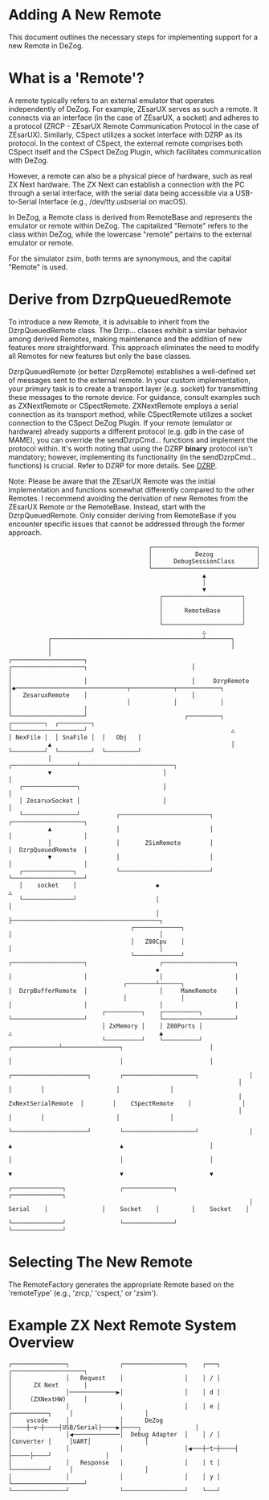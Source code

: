 # Adding A New Remote

This document outlines the necessary steps for implementing support for a new Remote in DeZog.


# What is a 'Remote'?

A remote typically refers to an external emulator that operates independently of DeZog. For example, ZEsarUX serves as such a remote. It connects via an interface (in the case of ZEsarUX, a socket) and adheres to a protocol (ZRCP - ZEsarUX Remote Communication Protocol in the case of ZEsarUX). Similarly, CSpect utilizes a socket interface with DZRP as its protocol. In the context of CSpect, the external remote comprises both CSpect itself and the CSpect DeZog Plugin, which facilitates communication with DeZog.

However, a remote can also be a physical piece of hardware, such as real ZX Next hardware. The ZX Next can establish a connection with the PC through a serial interface, with the serial data being accessible via a USB-to-Serial Interface (e.g., /dev/tty.usbserial on macOS).

In DeZog, a Remote class is derived from RemoteBase and represents the emulator or remote within DeZog. The capitalized "Remote" refers to the class within DeZog, while the lowercase "remote" pertains to the external emulator or remote.

For the simulator zsim, both terms are synonymous, and the capital "Remote" is used.


# Derive from DzrpQueuedRemote

To introduce a new Remote, it is advisable to inherit from the DzrpQueuedRemote class. The Dzrp... classes exhibit a similar behavior among derived Remotes, making maintenance and the addition of new features more straightforward. This approach eliminates the need to modify all Remotes for new features but only the base classes.

DzrpQueuedRemote (or better DzrpRemote) establishes a well-defined set of messages sent to the external remote. In your custom implementation, your primary task is to create a transport layer (e.g. socket) for transmitting these messages to the remote device.
For guidance, consult examples such as ZXNextRemote or CSpectRemote.
ZXNextRemote employs a serial connection as its transport method, while CSpectRemote utilizes a socket connection to the CSpect DeZog Plugin.
If your remote (emulator or hardware) already supports a different protocol (e.g. gdb in the case of MAME), you can override the sendDzrpCmd... functions and implement the protocol within.
It's worth noting that using the DZRP **binary** protocol isn't mandatory; however, implementing its functionality (in the sendDzrpCmd... functions) is crucial.
Refer to DZRP for more details.
See [DZRP](DeZogProtocol.md#important-note).


Note: Please be aware that the ZEsarUX Remote was the initial implementation and functions somewhat differently compared to the other Remotes.
I recommend avoiding the derivation of new Remotes from the ZEsarUX Remote or the RemoteBase. Instead, start with the DzrpQueuedRemote.
Only consider deriving from RemoteBase if you encounter specific issues that cannot be addressed through the former approach.


~~~
                                       ┌─────────────────────────────┐
                                       │            Dezog            │
                                       │      DebugSessionClass      │
                                       └─────────────────────────────┘
                                                      ▲
                                                      │
                                                      ▼
                                          ┌──────────────────────┐
                                          │                      │
                                          │      RemoteBase      │
                                          │                      │
                                          └──────────────────────┘
                                                      △
           ┌──────────────────────────────────────────┴───────┐
           │                                                  │
           │                                       ┌────────────────────┐
┌────────────────────┐                             │                    │
│                    │                             │     DzrpRemote     │◆───────────────────────────────┬────────────┬────────────┐
│   ZesaruxRemote    │                             │                    │                                │            │            │
│                    │                             └────────────────────┘                           ┌─────────┐  ┌─────────┐  ┌─────────┐
└────────────────────┘                                        △                                     │ NexFile │  │ SnaFile │  │   Obj   │
           ▲                                                  │                                     └─────────┘  └─────────┘  └─────────┘
           │                               ┌──────────────────┴──────────────────────────┐
           ▼                               │                                             │
   ┌───────────────┐                       │                                             │
   │ ZesaruxSocket │                       │                                             │
   └───────────────┘          ┌─────────────────────────┐                     ┌────────────────────┐
           ▲                  │                         │                     │                    │
           │                  │       ZSimRemote        │                     │  DzrpQueuedRemote  │
           ▼                  │                         │                     │                    │
   ┌──────────────┐           └─────────────────────────┘                     └────────────────────┘
   │    socket    │                      ◆                                               △
   └──────────────┘                      │                                               │
                                         │                                               ├─────────────────────────────────────────┐
                                  ┌─────────────┐                                        │                                         │
                                  │   Z80Cpu    │                                        │                                         │
                                  └─────────────┘                             ┌────────────────────┐                    ┌────────────────────┐
                                         ◆                                    │                    │                    │                    │
                                ┌────────┴──────┐                             │  DzrpBufferRemote  │                    │     MameRemote     │
                                │               │                             │                    │                    │                    │
                          ┌──────────┐    ┌──────────┐                        └────────────────────┘                    └────────────────────┘
                          │ ZxMemory │    │ Z80Ports │                                   △                                         ▲
                          └──────────┘    └──────────┘                     ┌─────────────┴────────────────┐                        │
                                                                           │                              │                        │
                                                                ┌─────────────────────┐        ┌────────────────────┐              │
                                                                │                     │        │                    │              │
                                                                │ ZxNextSerialRemote  │        │    CSpectRemote    │              │
                                                                │                     │        │                    │              │
                                                                └─────────────────────┘        └────────────────────┘              │
                                                                           ▲                              ▲                        │
                                                                           │                              │                        │
                                                                           ▼                              ▼                        ▼
                                                                   ┌──────────────┐               ┌──────────────┐         ┌──────────────┐
                                                                   │    Serial    │               │    Socket    │         │    Socket    │
                                                                   └──────────────┘               └──────────────┘         └──────────────┘
~~~


# Selecting The New Remote

The RemoteFactory generates the appropriate Remote based on the 'remoteType' (e.g., 'zrcp,' 'cspect,' or 'zsim').


# Example ZX Next Remote System Overview

~~~
┌───────────────┐              ┌─────────────────┐    ┌───┐                     ┌────────────────────┐
│               │   Request    │                 │    │ / │                     │      ZX Next       │
│               │─────────────▶│                 │    │ d │                     │     (ZXNextHW)     │
│               │              │                 │    │ e │    ┌──────────┐     │                    │
│    vscode     │              │      DeZog      │────┼─v─┼────┤USB/Serial├────▶├────┐               │
│               │◀─────────────│  Debug Adapter  │    │ / │    │Converter │     │UART│               │
│               │              │                 │◀───┼─t─┼────┤          ├─────├────┘               │
│               │   Response   │                 │    │ t │    └──────────┘     │                    │
│               │              │                 │    │ y │                     └────────────────────┘
└───────────────┘              └─────────────────┘    └───┘
~~~


